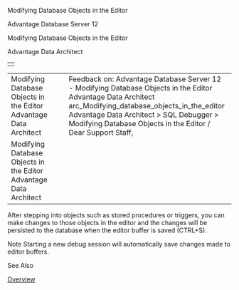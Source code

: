 Modifying Database Objects in the Editor




Advantage Database Server 12  

Modifying Database Objects in the Editor

Advantage Data Architect

|  |
| --- |
|  |

|  |  |  |  |  |
| --- | --- | --- | --- | --- |
| Modifying Database Objects in the Editor  Advantage Data Architect |  |  | Feedback on: Advantage Database Server 12 - Modifying Database Objects in the Editor Advantage Data Architect arc\_Modifying\_database\_objects\_in\_the\_editor Advantage Data Architect > SQL Debugger > Modifying Database Objects in the Editor / Dear Support Staff, |  |
| Modifying Database Objects in the Editor  Advantage Data Architect |  |  |  |  |

After stepping into objects such as stored procedures or triggers, you can make changes to those objects in the editor and the changes will be persisted to the database when the editor buffer is saved (CTRL+S).

Note Starting a new debug session will automatically save changes made to editor buffers.

See Also

[Overview](arc_overview_debugger.htm)